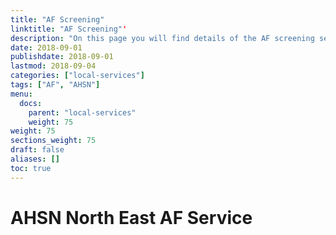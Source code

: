 ```yaml
---
title: "AF Screening"
linktitle: "AF Screening"'
description: "On this page you will find details of the AF screening services commissioned in our region."
date: 2018-09-01
publishdate: 2018-09-01
lastmod: 2018-09-04
categories: ["local-services"]
tags: ["AF", "AHSN"]
menu:
  docs:
    parent: "local-services"
    weight: 75
weight: 75
sections_weight: 75
draft: false
aliases: []
toc: true
---
```


# AHSN North East AF Service

